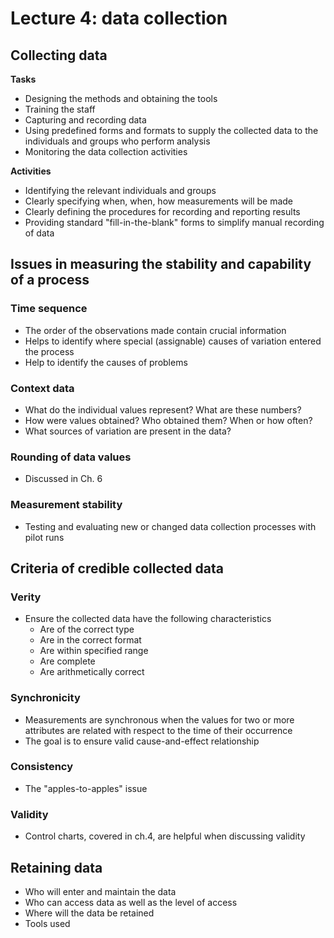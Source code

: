 # Lecture 4: data collection

## Collecting data

**Tasks**

- Designing the methods and obtaining the tools
- Training the staff
- Capturing and recording data
- Using predefined forms and formats to supply the collected data to the individuals and groups who perform analysis
- Monitoring the data collection activities

**Activities**

- Identifying the relevant individuals and groups
- Clearly specifying when, when, how measurements will be made
- Clearly defining the procedures for recording and reporting results
- Providing standard "fill-in-the-blank" forms to simplify manual recording of data

## Issues in measuring the stability and capability of a process

### Time sequence

- The order of the observations made contain crucial information
- Helps to identify where special (assignable) causes of variation entered the process
- Help to identify the causes of problems

### Context data

- What do the individual values represent? What are these numbers?
- How were values obtained? Who obtained them? When or how often?
- What sources of variation are present in the data?

### Rounding of data values

- Discussed in Ch. 6

### Measurement stability

- Testing and evaluating new or changed data collection processes with pilot runs

## Criteria of credible collected data

### Verity

- Ensure the collected data have the following characteristics
  - Are of the correct type
  - Are in the correct format
  - Are within specified range
  - Are complete
  - Are arithmetically correct

### Synchronicity

- Measurements are synchronous when the values for two or more attributes are related with respect to the time of their occurrence
- The goal is to ensure valid cause-and-effect relationship

### Consistency

- The "apples-to-apples" issue

### Validity

- Control charts, covered in ch.4, are helpful when discussing validity

## Retaining data

- Who will enter and maintain the data
- Who can access data as well as the level of access
- Where will the data be retained
- Tools used
